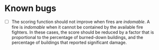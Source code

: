 # Known bugs

- [ ] The scoring function should not improve when fires are *indomable*. A fire
  is *indomable* when it cannot be contained by the available fire fighters.
  In these cases, the score should be reduced by a factor that is proportional
  to the percentage of burned-down buildings, and the percentage of buildings
  that reported significant damage.
